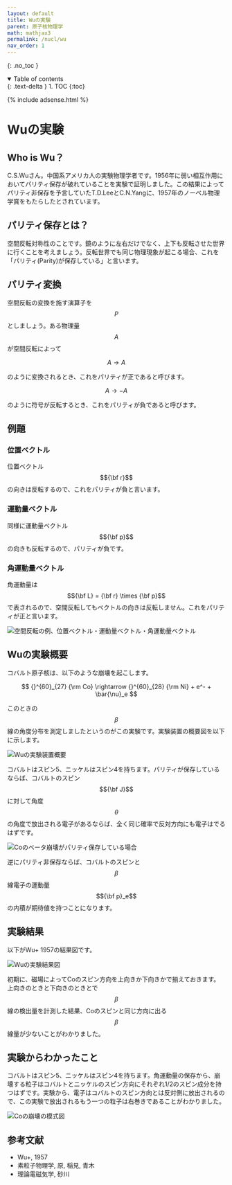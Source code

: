 ```yaml
---
layout: default
title: Wuの実験
parent: 原子核物理学
math: mathjax3
permalink: /nucl/wu
nav_order: 1
---
```


{: .no_toc }

<details open markdown="block">
  <summary>
    Table of contents
  </summary>
  {: .text-delta }
1. TOC
{:toc}
</details>

{% include adsense.html %}

# Wuの実験

## Who is Wu？

C.S.Wuさん。中国系アメリカ人の実験物理学者です。1956年に弱い相互作用においてパリティ保存が破れていることを実験で証明しました。この結果によってパリティ非保存を予言していたT.D.LeeとC.N.Yangに、1957年のノーベル物理学賞をもたらしたとされています。

## パリティ保存とは？

空間反転対称性のことです。鏡のように左右だけでなく、上下も反転させた世界に行くことを考えましょう。反転世界でも同じ物理現象が起こる場合、これを「パリティ(Parity)が保存している」と言います。

## パリティ変換

空間反転の変換を施す演算子を$$P$$としましょう。ある物理量$$A$$が空間反転によって

$$
A \rightarrow A
$$

のように変換されるとき、これをパリティが正であると呼びます。

$$
A \rightarrow -A
$$

のように符号が反転するとき、これをパリティが負であると呼びます。

## 例題

### 位置ベクトル

位置ベクトル$${\bf r}$$の向きは反転するので、これをパリティが負と言います。

### 運動量ベクトル

同様に運動量ベクトル$${\bf p}$$の向きも反転するので、パリティが負です。

### 角運動量ベクトル

角運動量は$${\bf L} = {\bf r} \times {\bf p}$$で表されるので、空間反転してもベクトルの向きは反転しません。これをパリティが正と言います。

![空間反転の例、位置ベクトル・運動量ベクトル・角運動量ベクトル](/assets/images/nucl/parity.png)

## Wuの実験概要

コバルト原子核は、以下のような崩壊を起こします。

$$
{}^{60}_{27} {\rm Co} \rightarrow {}^{60}_{28} {\rm Ni} + e^- + \bar{\nu}_e 
$$

このときの$$\beta$$線の角度分布を測定しましたというのがこの実験です。実験装置の概要図を以下に示します。

![Wuの実験装置概要](/assets/images/nucl/exp.png)

コバルトはスピン5、ニッケルはスピン4を持ちます。パリティが保存しているならば、コバルトのスピン$${\bf J}$$に対して角度$$\theta$$の角度で放出される電子があるならば、全く同じ確率で反対方向にも電子はでるはずです。

![Coのベータ崩壊がパリティ保存している場合](/assets/images/nucl/co.png)

逆にパリティ非保存ならば、コバルトのスピンと$$\beta$$線電子の運動量$${\bf p}_e$$の内積が期待値を持つことになります。

## 実験結果

以下がWu+ 1957の結果図です。

![Wuの実験結果図](/assets/images/nucl/fig.png)

初期に、磁場によってCoのスピン方向を上向きか下向きかで揃えておきます。上向きのときと下向きのときとで$$\beta$$線の検出量を計測した結果、Coのスピンと同じ方向に出る$$\beta$$線量が少ないことがわかりました。

## 実験からわかったこと

コバルトはスピン5、ニッケルはスピン4を持ちます。角運動量の保存から、崩壊する粒子はコバルトとニッケルのスピン方向にそれぞれ1/2のスピン成分を持つはずです。実験から、電子はコバルトのスピン方向とは反対側に放出されるので、この実験で放出されるもう一つの粒子は右巻きであることがわかりました。

![Coの崩壊の模式図](/assets/images/nucl/decay.png)

## 参考文献

* Wu+, 1957
* 素粒子物理学, 原, 稲見, 青木
* 理論電磁気学, 砂川